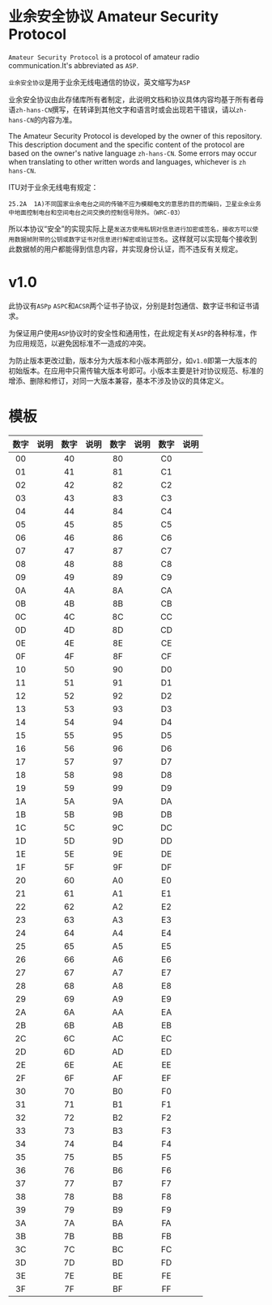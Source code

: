 # 业余安全协议 Amateur Security Protocol
`Amateur Security Protocol` is a protocol of amateur radio communication.It's abbreviated as `ASP`.

`业余安全协议`是用于业余无线电通信的协议，英文缩写为`ASP`

业余安全协议由此存储库所有者制定，此说明文档和协议具体内容均基于所有者母语`zh-hans-CN`撰写，在转译到其他文字和语言时或会出现若干错误，请以`zh-hans-CN`的内容为准。

The Amateur Security Protocol is developed by the owner of this repository. This description document and the specific content of the protocol are based on the owner's native language `zh-hans-CN`. Some errors may occur when translating to other written words and languages, whichever is `zh hans-CN`.

ITU对于业余无线电有规定：

`25.2A	1A)不同国家业余电台之间的传输不应为模糊电文的意思的目的而编码，卫星业余业务中地面控制电台和空间电台之间交换的控制信号除外。（WRC-03）`

所以本协议“安全”的实现实际上是`发送方使用私钥对信息进行加密或签名，接收方可以使用数据帧附带的公钥或数字证书对信息进行解密或验证签名`。这样就可以实现每个接收到此数据帧的用户都能得到信息内容，并实现身份认证，而不违反有关规定。

# v1.0
此协议有`ASPp` `ASPC`和`ACSR`两个证书子协议，分别是封包通信、数字证书和证书请求。

为保证用户使用`ASP`协议时的安全性和通用性，在此规定有关`ASP`的各种标准，作为应用规范，以避免因标准不一造成的冲突。

为防止版本更改过勤，版本分为大版本和小版本两部分，如`v1.0`即第一大版本的初始版本。在应用中只需传输大版本号即可。小版本主要是针对协议规范、标准的增添、删除和修订，对同一大版本兼容，基本不涉及协议的具体定义。


# 模板
| 数字 | 说明 | 数字 | 说明 | 数字 | 说明 | 数字 | 说明 |
|:---:|:---:|:---:|:---:|:---:|:----:|:---:|:---:|
| 00 |  | 40 |  | 80 |  | C0 |  |
| 01 |  | 41 |  | 81 |  | C1 |  |
| 02 |  | 42 |  | 82 |  | C2 |  |
| 03 |  | 43 |  | 83 |  | C3 |  |
| 04 |  | 44 |  | 84 |  | C4 |  |
| 05 |  | 45 |  | 85 |  | C5 |  |
| 06 |  | 46 |  | 86 |  | C6 |  |
| 07 |  | 47 |  | 87 |  | C7 |  |
| 08 |  | 48 |  | 88 |  | C8 |  |
| 09 |  | 49 |  | 89 |  | C9 |  |
| 0A |  | 4A |  | 8A |  | CA |  |
| 0B |  | 4B |  | 8B |  | CB |  |
| 0C |  | 4C |  | 8C |  | CC |  |
| 0D |  | 4D |  | 8D |  | CD |  |
| 0E |  | 4E |  | 8E |  | CE |  |
| 0F |  | 4F |  | 8F |  | CF |  |
| 10 |  | 50 |  | 90 |  | D0 |  |
| 11 |  | 51 |  | 91 |  | D1 |  |
| 12 |  | 52 |  | 92 |  | D2 |  |
| 13 |  | 53 |  | 93 |  | D3 |  |
| 14 |  | 54 |  | 94 |  | D4 |  |
| 15 |  | 55 |  | 95 |  | D5 |  |
| 16 |  | 56 |  | 96 |  | D6 |  |
| 17 |  | 57 |  | 97 |  | D7 |  |
| 18 |  | 58 |  | 98 |  | D8 |  |
| 19 |  | 59 |  | 99 |  | D9 |  |
| 1A |  | 5A |  | 9A |  | DA |  |
| 1B |  | 5B |  | 9B |  | DB |  |
| 1C |  | 5C |  | 9C |  | DC |  |
| 1D |  | 5D |  | 9D |  | DD |  |
| 1E |  | 5E |  | 9E |  | DE |  |
| 1F |  | 5F |  | 9F |  | DF |  |
| 20 |  | 60 |  | A0 |  | E0 |  |
| 21 |  | 61 |  | A1 |  | E1 |  |
| 22 |  | 62 |  | A2 |  | E2 |  |
| 23 |  | 63 |  | A3 |  | E3 |  |
| 24 |  | 64 |  | A4 |  | E4 |  |
| 25 |  | 65 |  | A5 |  | E5 |  |
| 26 |  | 66 |  | A6 |  | E6 |  |
| 27 |  | 67 |  | A7 |  | E7 |  |
| 28 |  | 68 |  | A8 |  | E8 |  |
| 29 |  | 69 |  | A9 |  | E9 |  |
| 2A |  | 6A |  | AA |  | EA |  |
| 2B |  | 6B |  | AB |  | EB |  |
| 2C |  | 6C |  | AC |  | EC |  |
| 2D |  | 6D |  | AD |  | ED |  |
| 2E |  | 6E |  | AE |  | EE |  |
| 2F |  | 6F |  | AF |  | EF |  |
| 30 |  | 70 |  | B0 |  | F0 |  |
| 31 |  | 71 |  | B1 |  | F1 |  |
| 32 |  | 72 |  | B2 |  | F2 |  |
| 33 |  | 73 |  | B3 |  | F3 |  |
| 34 |  | 74 |  | B4 |  | F4 |  |
| 35 |  | 75 |  | B5 |  | F5 |  |
| 36 |  | 76 |  | B6 |  | F6 |  |
| 37 |  | 77 |  | B7 |  | F7 |  |
| 38 |  | 78 |  | B8 |  | F8 |  |
| 39 |  | 79 |  | B9 |  | F9 |  |
| 3A |  | 7A |  | BA |  | FA |  |
| 3B |  | 7B |  | BB |  | FB |  |
| 3C |  | 7C |  | BC |  | FC |  |
| 3D |  | 7D |  | BD |  | FD |  |
| 3E |  | 7E |  | BE |  | FE |  |
| 3F |  | 7F |  | BF |  | FF |  |
